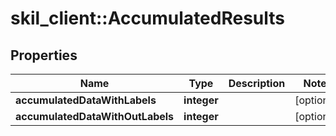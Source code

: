 # skil_client::AccumulatedResults

## Properties
Name | Type | Description | Notes
------------ | ------------- | ------------- | -------------
**accumulatedDataWithLabels** | **integer** |  | [optional] 
**accumulatedDataWithOutLabels** | **integer** |  | [optional] 


